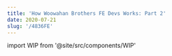 ```yaml
---
title: 'How Woowahan Brothers FE Devs Works: Part 2'
date: 2020-07-21
slug: '/4836FE'
---
```


import WIP from '@site/src/components/WIP'

<WIP />
